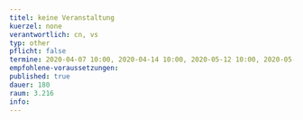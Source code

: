 ```yaml
---
titel: keine Veranstaltung
kuerzel: none
verantwortlich: cn, vs
typ: other
pflicht: false
termine: 2020-04-07 10:00, 2020-04-14 10:00, 2020-05-12 10:00, 2020-05-05 10:00, 2020-06-02 10:00
empfohlene-voraussetzungen: 
published: true
dauer: 180
raum: 3.216
info: 
---
```


